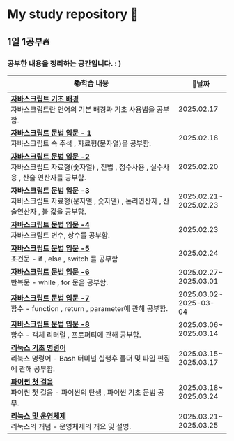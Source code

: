 # My study repository 📖

## 1일 1공부🔥

### 공부한 내용을 정리하는 공간입니다. : )

| 📚**학습 내용** | 📆**날짜**|
|--------------------------------------------------------------------------|------------------------|
|**[자바스크립트 기초 배경](archive/JavaScript/JS스터디_1일차.md)**<br/> 자바스크립트란 언어의 기본 배경과 기초 사용법을 공부함. | 2025.02.17 |
|**[자바스크립트 문법 입문 - 1](archive/JavaScript/JS스터디_2일차.md)**<br/> 자바스크립트 속 주석 , 자료형(문자열)을 공부함.| 2025.02.18 |
|**[자바스크립트 문법 입문 -2](archive/JavaScript/JS스터디_3일차.md)**<br/> 자바스크립트 자료형(숫자열) , 진법 , 정수사용 , 실수사용 , 산술 연산자를 공부함.|2025.02.20|
|**[자바스크립트 문법 입문 -3](archive/JavaScript/JS스터디_4일차.md)**<br/>자바스크립트 자료형(문자열 , 숫자열) , 논리연산자 , 산술연산자 , 불 값을 공부함.|2025.02.21~<br/> 2025.02.23|
|**[자바스크립트 문법 입문 -4](archive/JavaScript/JS스터디_5일차.md)**<br/>자바스크립트 변수, 상수를 공부함.|2025.02.23|
|**[자바스크립트 문법 입문 -5](archive/JavaScript/JS스터디_6일차.md)**<br/>조건문 - if , else , switch 를 공부함|2025.02.24|
|**[자바스크립트 문법 입문 -6](archive/JavaScript/JS스터디_7일차.md)**<br/>반복문 - while , for 문을 공부함.|2025.02.27~<br/>2025.03.01|
|**[자바스크립트 문법 입문 -7](archive/JavaScript/JS스터디_8일차.md)**<br/>함수 - function , return , parameter에 관해 공부함.|2025.03.02~<br/>2025-03-04|
|**[자바스크립트 문법 입문 -8](archive/JavaScript/JS스터디_9일차.md)**<br/>함수 - 객체 리터럴 , 프로퍼티에 관해 공부함.|2025.03.06~<br/>2025.03.14|
|**[리눅스 기초 명령어](archive/Linux/Linux스터디_1일차.md)**<br/>리눅스 명령어 - Bash 터미널 실행후 폴더 및 파일 편집에 관해 공부함.|2025.03.15~<br/>2025.03.17|
|**[파이썬 첫 걸음](archive/Python/파이썬_첫_걸음.md)**<br/>파이썬 첫 걸음 - 파이썬의 탄생 , 파이썬 기초 문법 공부.|2025.03.18~<br/>2025.03.24|
|**[리눅스 및 운영체제](archive/Linux/Linux스터디_2일차.md)**<br/>리눅스의 개념 - 운영체제의 개요 및 설명.|2025.03.21~<br/>2025.03.25|
